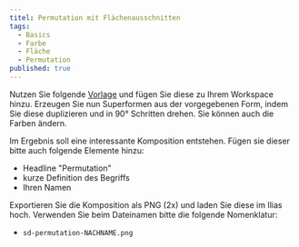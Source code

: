 ```yaml
---
titel: Permutation mit Flächenausschnitten
tags: 
  - Basics
  - Farbe
  - Fläche
  - Permutation
published: true
---
```


Nutzen Sie folgende [Vorlage](https://www.figma.com/file/V8ope0PndPX856ElbNXcvc/Permuation?type=design&node-id=0%3A1&mode=design&t=EArinekxrXLpiiPl-1) und fügen Sie diese zu Ihrem Workspace hinzu. Erzeugen Sie nun Superformen aus der vorgegebenen Form, indem Sie diese duplizieren und in 90° Schritten drehen. Sie können auch die Farben ändern.

Im Ergebnis soll eine interessante Komposition entstehen. Fügen sie dieser bitte auch folgende Elemente hinzu:
- Headline  "Permutation"
- kurze Definition des Begriffs
- Ihren Namen

Exportieren Sie die Komposition als PNG (2x) und laden Sie diese im Ilias hoch. Verwenden Sie beim Dateinamen bitte die folgende Nomenklatur:

- ```sd-permutation-NACHNAME.png```

